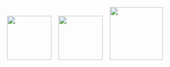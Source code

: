 <p align="center">
  <img src="https://github.com/atanu3000/php_tutorial/assets/96945274/263c98ce-5946-4ec8-a819-01dbf4cf447c" width="100" > &nbsp;&nbsp;
  <img src="https://github.com/atanu3000/php_tutorial/assets/96945274/0ff0cf33-2f8f-4b86-8f11-416f19f0a814" width="100"> &nbsp;&nbsp;
<!--   <img src="https://github.com/atanu3000/php_tutorial/assets/96945274/d30eb887-cb6b-4d55-a567-1aa6f432b723" height="100"> -->
  <img src="https://github.com/atanu3000/php_tutorial/assets/96945274/86fa5b10-fa80-443f-b16c-a012ea2babef" width="120">
</p>

